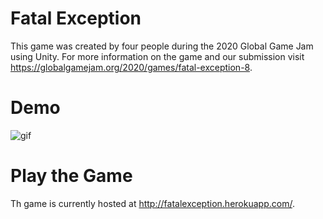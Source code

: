 # Fatal Exception
This game was created by four people during the 2020 Global Game Jam using Unity. For more information on the game and our submission visit https://globalgamejam.org/2020/games/fatal-exception-8.

# Demo
![gif](https://i.imgur.com/OXhwngU.gif)

# Play the Game
Th game is currently hosted at http://fatalexception.herokuapp.com/.
